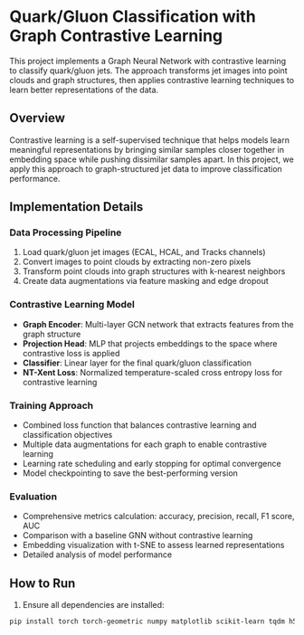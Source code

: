 # Quark/Gluon Classification with Graph Contrastive Learning

This project implements a Graph Neural Network with contrastive learning to classify quark/gluon jets. The approach transforms jet images into point clouds and graph structures, then applies contrastive learning techniques to learn better representations of the data.

## Overview

Contrastive learning is a self-supervised technique that helps models learn meaningful representations by bringing similar samples closer together in embedding space while pushing dissimilar samples apart. In this project, we apply this approach to graph-structured jet data to improve classification performance.

## Implementation Details

### Data Processing Pipeline
1. Load quark/gluon jet images (ECAL, HCAL, and Tracks channels)
2. Convert images to point clouds by extracting non-zero pixels
3. Transform point clouds into graph structures with k-nearest neighbors
4. Create data augmentations via feature masking and edge dropout

### Contrastive Learning Model
- **Graph Encoder**: Multi-layer GCN network that extracts features from the graph structure
- **Projection Head**: MLP that projects embeddings to the space where contrastive loss is applied
- **Classifier**: Linear layer for the final quark/gluon classification
- **NT-Xent Loss**: Normalized temperature-scaled cross entropy loss for contrastive learning

### Training Approach
- Combined loss function that balances contrastive learning and classification objectives
- Multiple data augmentations for each graph to enable contrastive learning
- Learning rate scheduling and early stopping for optimal convergence
- Model checkpointing to save the best-performing version

### Evaluation
- Comprehensive metrics calculation: accuracy, precision, recall, F1 score, AUC
- Comparison with a baseline GNN without contrastive learning
- Embedding visualization with t-SNE to assess learned representations
- Detailed analysis of model performance

## How to Run

1. Ensure all dependencies are installed:
  ```bash
  pip install torch torch-geometric numpy matplotlib scikit-learn tqdm h5py scipy
